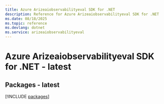 ```yaml
---
title: Azure Arizeaiobservabilityeval SDK for .NET
description: Reference for Azure Arizeaiobservabilityeval SDK for .NET
ms.date: 08/18/2025
ms.topic: reference
ms.devlang: dotnet
ms.service: arizeaiobservabilityeval
---
```

# Azure Arizeaiobservabilityeval SDK for .NET - latest
## Packages - latest
[!INCLUDE [packages](arizeaiobservabilityeval-index.md)]